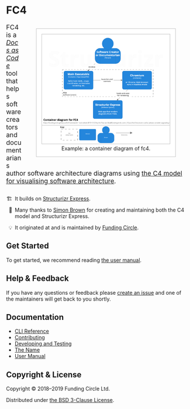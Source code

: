 # FC4

<style>
  figure {
    float: right;
    border: 1px solid silver;
    padding: 1em;
    text-align: center;

    /* Hides the rule under the headings where it would otherwise appear behing the figure. */
    background-color: white;
  }

  figure img {
    border: 1px solid silver;
    min-width: 350px;
    min-height: 299px;
  }

  figure + p {
    font-size: 125%;
  }

  ul#info { margin-top: 2em; margin-bottom: 2em; }

  ul#info > li {
    margin-left: -0.5em;
    padding-left: 0.5em;
    margin-bottom: 1em;
  }

  li#info::marker { font-size: 150%; }
  li#builds::marker { content: "🏗"; }
  li#thanks::marker { content: "🙏"; }
  li#origin::marker { content: "💡"; }
</style>

<figure>
  <img src="diagrams/fc4-02-container.png" width="350" height="299"
       alt="Example: a container diagram of fc4.">
  <figcaption>Example: a container diagram of fc4.</figcaption>
</figure>

FC4 is a [_Docs as Code_][docs-as-code] tool that helps software creators and documentarians author
software architecture diagrams using [the C4 model for visualising software architecture][c4-model].

<ul id="info">
  <li id="builds">
    It builds on <a href="https://structurizr.com/express">Structurizr Express</a>.
  </li>
  <li id="thanks">
    Many thanks to <a href="http://simonbrown.je/">Simon Brown</a> for creating and maintaining both
    the C4 model and Structurizr Express.
  </li>
  <li id="origin">
    It originated at and is maintained by <a href="https://engineering.fundingcircle.com/">Funding
    Circle</a>.
  </li>
</ul>


## Get Started

To get started, we recommend reading [the user manual](manual/).


## Help & Feedback

If you have any questions or feedback please [create an issue][new-issue] and one of the maintainers
will get back to you shortly.


## Documentation

* [CLI Reference](reference/cli.md)
* [Contributing](contributing.md)
* [Developing and Testing](dev/index.md)
* [The Name](the-name.md)
* [User Manual](manual/index.md)


## Copyright & License

Copyright © 2018–2019 Funding Circle Ltd.

Distributed under [the BSD 3-Clause License][license].

[c4-model]: https://c4model.com/
[docs-as-code]: https://www.writethedocs.org/guide/docs-as-code/
[license]: https://github.com/FundingCircle/fc4-framework/blob/master/LICENSE
[new-issue]: https://github.com/FundingCircle/fc4-framework/issues/new
